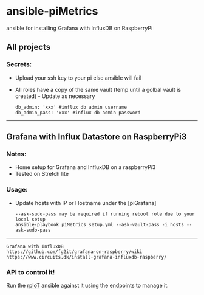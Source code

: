 # ansible-piMetrics
ansible for installing Grafana with InfluxDB on RaspberryPi

## All projects
### Secrets:
* Upload your ssh key to your pi else ansible will fail
* All roles have a copy of the same vault (temp until a golbal vault is created) - Update as necessary

  ```
  db_admin: 'xxx' #influx db admin username
  db_admin_pass: 'xxx' #influx db admin password
  ```

---
## Grafana with Influx Datastore on RaspberryPi3
### Notes:
* Home setup for Grafana and InfluxDB on a raspberryPi3
* Tested on Stretch lite

### Usage:
* Update hosts with IP or Hostname under the [piGrafana]

  ```
  --ask-sudo-pass may be required if running reboot role due to your local setup
  ansible-playbook piMetrics_setup.yml --ask-vault-pass -i hosts --ask-sudo-pass
  ```

---

```
Grafana with InfluxDB
https://github.com/fg2it/grafana-on-raspberry/wiki
https://www.circuits.dk/install-grafana-influxdb-raspberry/
```

### API to control it!
Run the [rpIoT](https://github.com/RebelIT/rpIoT) ansible against it using the endpoints to manage it.
